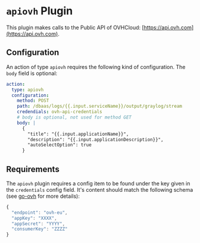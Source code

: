 # `apiovh` Plugin

This plugin makes calls to the Public API of OVHCloud: [https://api.ovh.com](https://api.ovh.com).

## Configuration

An action of type `apiovh` requires the following kind of configuration. The `body` field is optional:

```yaml
action:
  type: apiovh
  configuration:
    method: POST
    path: /dbaas/logs/{{.input.serviceName}}/output/graylog/stream
    credendials: ovh-api-credentials
    # body is optional, not used for method GET
    body: | 
      {
        "title": "{{.input.applicationName}}",
        "description": "{{.input.applicationDescription}}",  
        "autoSelectOption": true
      }
```

## Requirements

The `apiovh` plugin requires a config item to be found under the key given in the `credentials` config field. It's content should match the following schema (see [go-ovh](https://github.com/ovh/go-ovh) for more details): 

```js
{
  "endpoint": "ovh-eu",
  "appKey": "XXXX",
  "appSecret": "YYYY",
  "consumerKey": "ZZZZ"
}
```